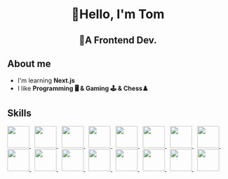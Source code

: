 <!-- https://github.com/ikatyang/emoji-cheat-sheet -->

<h1 align="center">🍰Hello, I'm Tom</h1>
<h2 align="center">🍍A Frontend Dev.</h2>

## About me

* I'm learning **Next.js**
* I like **Programming 🖥️ & Gaming 🕹️ & Chess♟️**

## Skills

<p>
<a href="https://www.w3schools.com/html/default.asp">
<img src="https://cdn.jsdelivr.net/gh/devicons/devicon/icons/html5/html5-original.svg" width="50"/>
</a>
&nbsp; 
<a href="https://www.w3schools.com/css/default.asp"> 
<img src="https://cdn.jsdelivr.net/gh/devicons/devicon/icons/css3/css3-original.svg" width="50"/>
</a>
&nbsp; 
<a href="https://www.w3schools.com/js/default.asp"> 
<img src="https://cdn.jsdelivr.net/gh/devicons/devicon/icons/javascript/javascript-original.svg" width="50"/>
</a>
&nbsp; 
<a href="https://www.typescriptlang.org/"> 
<img src="https://cdn.jsdelivr.net/gh/devicons/devicon/icons/typescript/typescript-original.svg" width="50"/>
</a>
&nbsp; 
<a href="https://reactjs.org/"> 
<img src="https://cdn.jsdelivr.net/gh/devicons/devicon/icons/react/react-original.svg" width="50"/>
</a>
&nbsp; 
<a href="https://threejs.org/"> 
<img src="https://cdn.jsdelivr.net/gh/devicons/devicon/icons/threejs/threejs-original-wordmark.svg" width="50"/>      
</a>
&nbsp; 
<a href="https://github.com/"> 
<img src="https://cdn.jsdelivr.net/gh/devicons/devicon/icons/github/github-original.svg" width="50"/>
</a>
&nbsp; 
<a href="https://firebase.google.com/"> 
<img src="https://cdn.jsdelivr.net/gh/devicons/devicon/icons/firebase/firebase-plain.svg" width="50"/>    
</a>
&nbsp; 
<a href="https://sass-lang.com/"> 
<img src="https://cdn.jsdelivr.net/gh/devicons/devicon/icons/sass/sass-original.svg" width="50"/>         
</a>
&nbsp; 
<a href="https://code.visualstudio.com/"> 
<img src="https://cdn.jsdelivr.net/gh/devicons/devicon/icons/vscode/vscode-original.svg" width="50"/>      
</a>
&nbsp; 
<a href="https://wordpress.com/"> 
<img src="https://cdn.jsdelivr.net/gh/devicons/devicon/icons/wordpress/wordpress-plain.svg" width="50"/>
</a>
&nbsp; 
<a href="https://getbootstrap.com/"> 
<img src="https://cdn.jsdelivr.net/gh/devicons/devicon/icons/bootstrap/bootstrap-original.svg" width="50"/>
</a>
&nbsp; 
<a href="https://tailwindcss.com/"> 
<img src="https://cdn.jsdelivr.net/gh/devicons/devicon/icons/tailwindcss/tailwindcss-original-wordmark.svg" width="50"/>
</a>
&nbsp; 
<a href="https://d3js.org/"> 
<img src="https://cdn.jsdelivr.net/gh/devicons/devicon/icons/d3js/d3js-original.svg" width="50"/>
</a>
&nbsp; 
<a href="https://nextjs.org/"> 
<img src="https://cdn.jsdelivr.net/gh/devicons/devicon/icons/nextjs/nextjs-original-wordmark.svg" width="50"/> 
</a>  
&nbsp; 
<a href="https://www.opengl.org/"> 
<img src="https://cdn.jsdelivr.net/gh/devicons/devicon/icons/opengl/opengl-original.svg" width="50"/>
</a>
</p>
